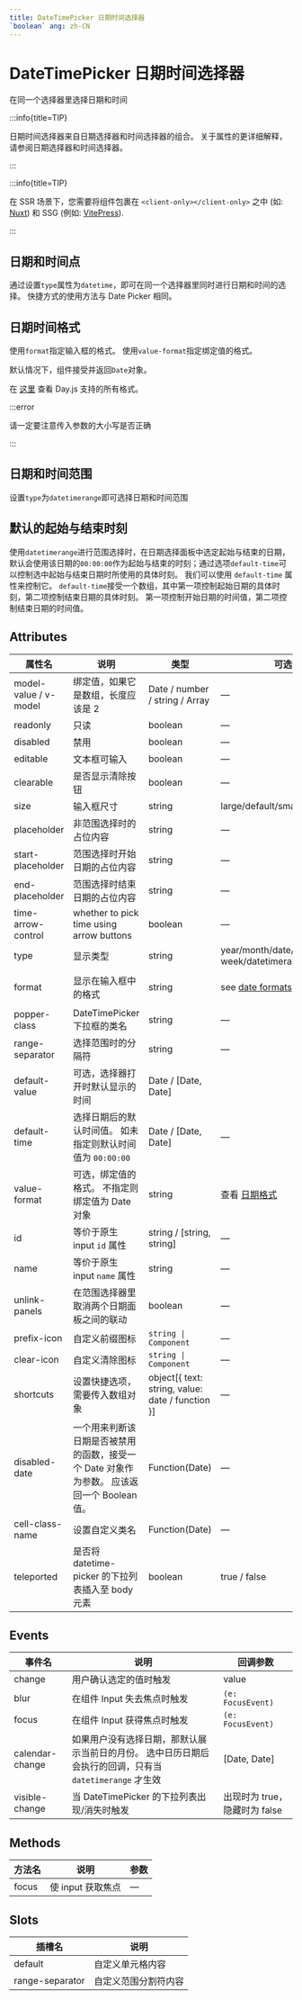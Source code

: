 ```yaml
---
title: DateTimePicker 日期时间选择器
`boolean` ang: zh-CN
---
```


# DateTimePicker 日期时间选择器

在同一个选择器里选择日期和时间

:::info{title=TIP}

日期时间选择器来自日期选择器和时间选择器的组合。 关于属性的更详细解释，请参阅日期选择器和时间选择器。

:::

:::info{title=TIP}

在 SSR 场景下，您需要将组件包裹在 `<client-only></client-only>` 之中 (如: [Nuxt](https://nuxt.com/v3)) 和 SSG (例如: [VitePress](https://vitepress.vuejs.org/)).

:::

## 日期和时间点

通过设置`type`属性为`datetime`，即可在同一个选择器里同时进行日期和时间的选择。 快捷方式的使用方法与 Date Picker 相同。

<code src="./date-and-time.tsx"></code>

## 日期时间格式

使用`format`指定输入框的格式。 使用`value-format`指定绑定值的格式。

默认情况下，组件接受并返回`Date`对象。

在 [这里](https://day.js.org/docs/en/display/format#list-of-all-available-formats) 查看 Day.js 支持的所有格式。

:::error

请一定要注意传入参数的大小写是否正确

:::

<!-- <code src="./date-and-time-formats.tsx"></code> -->

## 日期和时间范围

设置`type`为`datetimerange`即可选择日期和时间范围

<!-- <code src="./date-and-time-range.tsx"></code> -->

## 默认的起始与结束时刻

使用`datetimerange`进行范围选择时，在日期选择面板中选定起始与结束的日期，默认会使用该日期的`00:00:00`作为起始与结束的时刻；通过选项`default-time`可以控制选中起始与结束日期时所使用的具体时刻。 我们可以使用 `default-time` 属性来控制它。 `default-time`接受一个数组，其中第一项控制起始日期的具体时刻，第二项控制结束日期的具体时刻。 第一项控制开始日期的时间值，第二项控制结束日期的时间值。

<!-- <code src="./default-time.tsx"></code> -->

## Attributes

| 属性名                | 说明                                                                                       | 类型                                             | 可选值                                                        | 默认值              |
| --------------------- | ------------------------------------------------------------------------------------------ | ------------------------------------------------ | ------------------------------------------------------------- | ------------------- |
| model-value / v-model | 绑定值，如果它是数组，长度应该是 2                                                         | Date / number / string / Array                   | —                                                             | —                   |
| readonly              | 只读                                                                                       | boolean                                          | —                                                             | false               |
| disabled              | 禁用                                                                                       | boolean                                          | —                                                             | false               |
| editable              | 文本框可输入                                                                               | boolean                                          | —                                                             | true                |
| clearable             | 是否显示清除按钮                                                                           | boolean                                          | —                                                             | true                |
| size                  | 输入框尺寸                                                                                 | string                                           | large/default/small                                           | default             |
| placeholder           | 非范围选择时的占位内容                                                                     | string                                           | —                                                             | —                   |
| start-placeholder     | 范围选择时开始日期的占位内容                                                               | string                                           | —                                                             | —                   |
| end-placeholder       | 范围选择时结束日期的占位内容                                                               | string                                           | —                                                             | —                   |
| time-arrow-control    | whether to pick time using arrow buttons                                                   | boolean                                          | —                                                             | false               |
| type                  | 显示类型                                                                                   | string                                           | year/month/date/datetime/ week/datetimerange/daterange        | date                |
| format                | 显示在输入框中的格式                                                                       | string                                           | see [date formats](/en-US/component/date-picker#date-formats) | YYYY-MM-DD HH:mm:ss |
| popper-class          | DateTimePicker 下拉框的类名                                                                | string                                           | —                                                             | —                   |
| range-separator       | 选择范围时的分隔符                                                                         | string                                           | —                                                             | '-'                 |
| default-value         | 可选，选择器打开时默认显示的时间                                                           | Date / [Date, Date]                              |                                                               | —                   |
| default-time          | 选择日期后的默认时间值。 如未指定则默认时间值为 `00:00:00`                                 | Date / [Date, Date]                              | —                                                             | —                   |
| value-format          | 可选，绑定值的格式。 不指定则绑定值为 Date 对象                                            | string                                           | 查看 [日期格式](https://day.js.org/docs/en/display/format)    | —                   |
| id                    | 等价于原生 input `id` 属性                                                                 | string / [string, string]                        | —                                                             | —                   |
| name                  | 等价于原生 input `name` 属性                                                               | string                                           | —                                                             | —                   |
| unlink-panels         | 在范围选择器里取消两个日期面板之间的联动                                                   | boolean                                          | —                                                             | false               |
| prefix-icon           | 自定义前缀图标                                                                             | `string \| Component`                            | —                                                             | Date                |
| clear-icon            | 自定义清除图标                                                                             | `string \| Component`                            | —                                                             | CircleClose         |
| shortcuts             | 设置快捷选项，需要传入数组对象                                                             | object[{ text: string, value: date / function }] | —                                                             | —                   |
| disabled-date         | 一个用来判断该日期是否被禁用的函数，接受一个 Date 对象作为参数。 应该返回一个 Boolean 值。 | Function(Date)                                   | —                                                             | —                   |
| cell-class-name       | 设置自定义类名                                                                             | Function(Date)                                   | —                                                             | —                   |
| teleported            | 是否将 datetime-picker 的下拉列表插入至 body 元素                                          | boolean                                          | true / false                                                  | true                |

## Events

| 事件名          | 说明                                                                                                     | 回调参数                      |
| --------------- | -------------------------------------------------------------------------------------------------------- | ----------------------------- |
| change          | 用户确认选定的值时触发                                                                                   | value                         |
| blur            | 在组件 Input 失去焦点时触发                                                                              | `(e: FocusEvent)`             |
| focus           | 在组件 Input 获得焦点时触发                                                                              | `(e: FocusEvent)`             |
| calendar-change | 如果用户没有选择日期，那默认展示当前日的月份。 选中日历日期后会执行的回调，只有当 `datetimerange` 才生效 | [Date, Date]                  |
| visible-change  | 当 DateTimePicker 的下拉列表出现/消失时触发                                                              | 出现时为 true，隐藏时为 false |

## Methods

| 方法名 | 说明              | 参数 |
| ------ | ----------------- | ---- |
| focus  | 使 input 获取焦点 | —    |

## Slots

| 插槽名          | 说明                 |
| --------------- | -------------------- |
| default         | 自定义单元格内容     |
| range-separator | 自定义范围分割符内容 |
